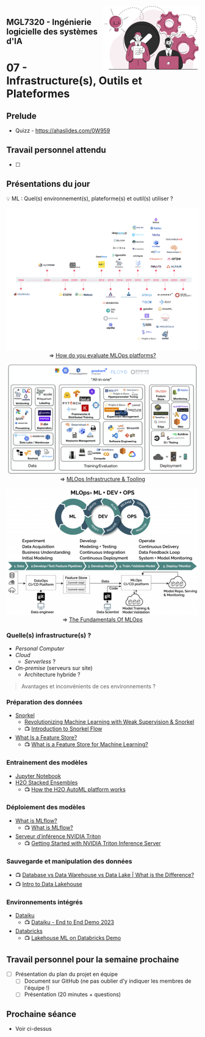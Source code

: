 <img style="float: right;" src="../../images/component_engineering.svg" alt="EngineeringAISystems" width="250"/>

## MGL7320 - Ingénierie logicielle des systèmes d'IA
# 07 - Infrastructure(s), Outils et Plateformes

## Prelude

- Quizz - https://ahaslides.com/0W959

## Travail personnel attendu
- [ ]

## Présentations du jour

:bulb: ML : Quel(s) environnement(s), plateforme(s) et outil(s) utiliser ?
<center>

![hundreds_of_tools](hundreds_of_tools.png)
=> [How do you evaluate MLOps platforms?](https://medium.com/mlops-community/how-to-evaluate-mlops-platforms-c98cf7874cca)

![Infra-Tooling3](Infra-Tooling3.png)
=> [MLOps Infrastructure & Tooling](https://fullstackdeeplearning.com/spring2021/lecture-6/)

![MLOps](MLOps_3-1024x677.png)
=> [The Fundamentals Of MLOps](https://www.radiant.digital/the-fundamentals-of-mlops-the-enabler-of-quality-outcomes-in-production-environments/)

</center>

### Quelle(s) infrastructure(s) ?

- _Personal Computer_
- _Cloud_
  - _Serverless_ ?
- _On-premise_ (serveurs sur site)
  - Architecture hybride ?

> Avantages et inconvénients de ces environnements ?

### Préparation des données
- [Snorkel](https://snorkel.ai)
  - [Revolutionizing Machine Learning with Weak Supervision & Snorkel](https://ai.plainenglish.io/revolutionizing-machine-learning-with-weak-supervision-snorkel-8c319865d6bf)
  - :tv: [Introduction to Snorkel Flow](https://www.youtube.com/watch?v=hoszPGTW8bY)
- [What Is a Feature Store?](https://www.tecton.ai/blog/what-is-a-feature-store/)
  - :tv: [What is a Feature Store for Machine Learning?](https://www.youtube.com/watch?v=DESBDukN9gw)

### Entrainement des modèles
- [Jupyter Notebook](https://jupyter.org)
- [H2O Stacked Ensembles](https://docs.h2o.ai/h2o/latest-stable/h2o-docs/data-science/stacked-ensembles.html)
  - :tv: [How the H2O AutoML platform works](https://www.youtube.com/watch?v=tpvpiGP5rcc)

### Déploiement des modèles
- [What is MLflow?](https://mlflow.org/docs/latest/what-is-mlflow.html)
  - :tv: [What is MLflow?](https://www.youtube.com/watch?v=8SfZ1ElgpdU)
- [Serveur d’inférence NVIDIA Triton](https://www.nvidia.com/fr-fr/ai-data-science/products/triton-inference-server/)
  - :tv: [Getting Started with NVIDIA Triton Inference Server](https://www.youtube.com/watch?v=NQDtfSi5QF4)

### Sauvegarde et manipulation des données
- :tv: [Database vs Data Warehouse vs Data Lake | What is the Difference?](https://www.youtube.com/watch?v=-bSkREem8dM)
- :tv: [Intro to Data Lakehouse](https://www.youtube.com/watch?v=myLiFw9AUKY)

### Environnements intégrés
- [Dataiku](https://www.dataiku.com)
  - :tv: [Dataiku - End to End Demo 2023](https://www.youtube.com/watch?v=-amc9iVauuE)
- [Databricks](https://www.databricks.com)
  - :tv: [Lakehouse ML on Databricks Demo](https://www.youtube.com/watch?v=1TPu-uOLglI)

## Travail personnel pour la semaine prochaine

- [ ] Présentation du plan du projet en équipe
  - [ ] Document sur GitHub (ne pas oublier d'y indiquer les membres de l'équipe !)
  - [ ] Présentation (20 minutes + questions)

## Prochaine séance

- Voir ci-dessus
